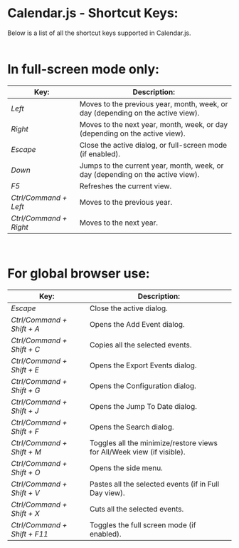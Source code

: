 # Calendar.js - Shortcut Keys:

Below is a list of all the shortcut keys supported in Calendar.js.
<br>
<br>

<h1>In full-screen mode only:</h1>

| Key: | Description: |
| --- | --- |
| *Left* | Moves to the previous year, month, week, or day (depending on the active view). |
| *Right* | Moves to the next year, month, week, or day (depending on the active view). |
| *Escape* | Close the active dialog, or full-screen mode (if enabled). |
| *Down* | Jumps to the current year, month, week, or day (depending on the active view). |
| *F5* | Refreshes the current view. |
| *Ctrl/Command + Left* | Moves to the previous year. |
| *Ctrl/Command + Right* | Moves to the next year. |


<br>
<h1>For global browser use:</h1>

| Key: | Description: |
| --- | --- |
| *Escape* | Close the active dialog. |
| *Ctrl/Command + Shift + A* | Opens the Add Event dialog. |
| *Ctrl/Command + Shift + C* | Copies all the selected events. |
| *Ctrl/Command + Shift + E* | Opens the Export Events dialog. |
| *Ctrl/Command + Shift + G* | Opens the Configuration dialog. |
| *Ctrl/Command + Shift + J* | Opens the Jump To Date dialog. |
| *Ctrl/Command + Shift + F* | Opens the Search dialog. |
| *Ctrl/Command + Shift + M* | Toggles all the minimize/restore views for All/Week view (if visible). |
| *Ctrl/Command + Shift + O* | Opens the side menu. |
| *Ctrl/Command + Shift + V* | Pastes all the selected events (if in Full Day view). |
| *Ctrl/Command + Shift + X* | Cuts all the selected events. |
| *Ctrl/Command + Shift + F11* | Toggles the full screen mode (if enabled). |